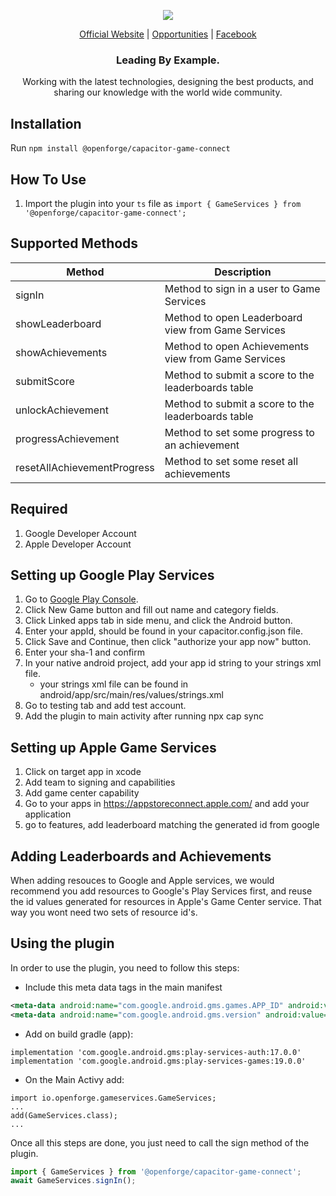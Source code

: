<p align="center">
  <img src="https://github.com/openforge/main-website/blob/master/src/assets/logo-openforge.png?raw=true"/>
</p>
<p align="center">
  <a href="http://www.openforge.io/">Official Website</a> |
  <a href="http://www.openforge.io/opportunities">Opportunities</a> |
  <a href="https://www.facebook.com/openforgemobile/">Facebook</a>
</p>

<h3 align="center">
  Leading By Example.
</h3>

<p align="center">
  Working with the latest technologies, designing the best products, and sharing our knowledge with the world wide community.
</p>

## Installation
Run `npm install @openforge/capacitor-game-connect`

## How To Use
1. Import the plugin into your `ts` file as `import { GameServices } from '@openforge/capacitor-game-connect';`

## Supported Methods

| Method                           | Description                                          |
| -------------------------------- | ---------------------------------------------------- |
| signIn                           | Method to sign in a user to Game Services            |
| showLeaderboard                  | Method to open Leaderboard view from Game Services   |
| showAchievements                 | Method to open Achievements view from Game Services  |
| submitScore                      | Method to submit a score to the leaderboards table   |
| unlockAchievement                | Method to submit a score to the leaderboards table   |
| progressAchievement              | Method to set some progress to an achievement        |
| resetAllAchievementProgress      | Method to set some reset all achievements            |

## Required

1. Google Developer Account
2. Apple Developer Account

## Setting up Google Play Services

1. Go to [Google Play Console](https://play.google.com/apps/publish).
2. Click New Game button and fill out name and category fields.
3. Click Linked apps tab in side menu, and click the Android button.
4. Enter your appId, should be found in your capacitor.config.json file.
5. Click Save and Continue, then click "authorize your app now" button.
6. Enter your sha-1 and confirm
7. In your native android project, add your app id string to your strings xml file.
    - your strings xml file can be found in android/app/src/main/res/values/strings.xml
8. Go to testing tab and add test account.
9. Add the plugin to main activity after running npx cap sync

## Setting up Apple Game Services

1. Click on target app in xcode
2. Add team to signing and capabilities
3. Add game center capability
4. Go to your apps in https://appstoreconnect.apple.com/ and add your application
5. go to features, add leaderboard matching the generated id from google

## Adding Leaderboards and Achievements

When adding resouces to Google and Apple services, we would recommend you add resources to Google's Play Services first, and reuse the id values generated for resources in Apple's Game Center service. That way you wont need two sets of resource id's.

## Using the plugin

In order to use the plugin, you need to follow this steps:

- Include this meta data tags in the main manifest

```xml
<meta-data android:name="com.google.android.gms.games.APP_ID" android:value="@string/app_id" />
<meta-data android:name="com.google.android.gms.version" android:value="@integer/google_play_services_version"/>
```

- Add on build gradle (app):

```any
implementation 'com.google.android.gms:play-services-auth:17.0.0'
implementation 'com.google.android.gms:play-services-games:19.0.0'
```

- On the Main Activy add:

```android
import io.openforge.gameservices.GameServices;
...
add(GameServices.class);
...
```

Once all this steps are done, you just need to call the sign method of the plugin.

```ts
import { GameServices } from '@openforge/capacitor-game-connect';
await GameServices.signIn();
```
